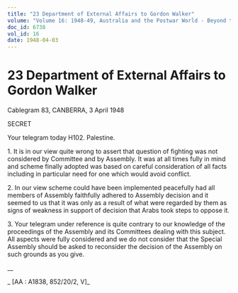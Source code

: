 ```yaml
---
title: "23 Department of External Affairs to Gordon Walker"
volume: "Volume 16: 1948-49, Australia and the Postwar World - Beyond the Region"
doc_id: 6738
vol_id: 16
date: 1948-04-03
---
```


# 23 Department of External Affairs to Gordon Walker

Cablegram 83, CANBERRA, 3 April 1948

SECRET

Your telegram today H102. Palestine.

1\. It is in our view quite wrong to assert that question of fighting was not considered by Committee and by Assembly. It was at all times fully in mind and scheme finally adopted was based on careful consideration of all facts including in particular need for one which would avoid conflict.

2\. In our view scheme could have been implemented peacefully had all members of Assembly faithfully adhered to Assembly decision and it seemed to us that it was only as a result of what were regarded by them as signs of weakness in support of decision that Arabs took steps to oppose it.

3\. Your telegram under reference is quite contrary to our knowledge of the proceedings of the Assembly and its Committees dealing with this subject. All aspects were fully considered and we do not consider that the Special Assembly should be asked to reconsider the decision of the Assembly on such grounds as you give.

__

_ [AA : A1838, 852/20/2, V]_
